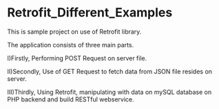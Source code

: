 # Retrofit_Different_Examples
This is sample project on use of Retrofit library.

The application consists of three main parts.
  
  I)Firstly, Performing POST Request on server file.
  
 II)Secondly, Use of GET Request to fetch data from JSON file resides on server.
 
III)Thirdly, Using Retrofit, manipulating with data on mySQL database on PHP backend and build RESTful webservice. 
